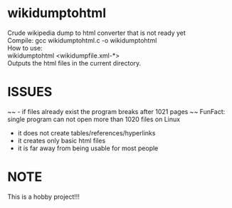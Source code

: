 # wikidumptohtml
Crude wikipedia dump to html converter that is not ready yet<br />
Compile: gcc wikidumptohtml.c -o wikidumptohtml<br />
How to use:<br />
wikidumptohtml <wikidumpfile.xml-*><br />
Outputs the html files in the current directory.
# ISSUES
~~ - if files already exist the program breaks after 1021 pages ~~ FunFact: single program can not open more than 1020 files on Linux
- it does not create tables/references/hyperlinks
- it creates only basic html files
- it is far away from being usable for most people

# NOTE
This is a hobby project!!!
